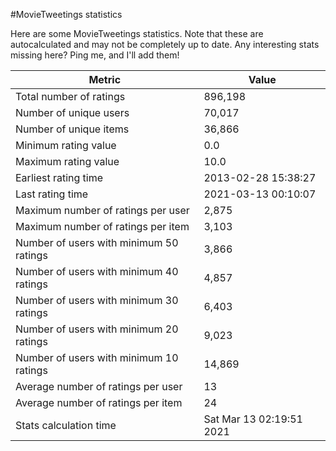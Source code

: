 #MovieTweetings statistics

Here are some MovieTweetings statistics. Note that these are autocalculated and may not be completely up to date. Any interesting stats missing here? Ping me, and I'll add them!

Metric | Value
--- | ---
Total number of ratings                 | 896,198
Number of unique users                  | 70,017
Number of unique items                  | 36,866
Minimum rating value                    | 0.0
Maximum rating value                    | 10.0
Earliest rating time                    | 2013-02-28 15:38:27
Last rating time                        | 2021-03-13 00:10:07
Maximum number of ratings per user      | 2,875
Maximum number of ratings per item      | 3,103
Number of users with minimum 50 ratings | 3,866
Number of users with minimum 40 ratings | 4,857
Number of users with minimum 30 ratings | 6,403
Number of users with minimum 20 ratings | 9,023
Number of users with minimum 10 ratings | 14,869
Average number of ratings per user      | 13
Average number of ratings per item      | 24
Stats calculation time                  | Sat Mar 13 02:19:51 2021


